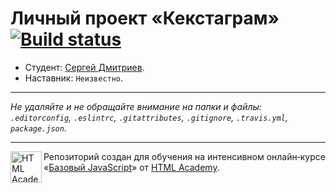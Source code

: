 # Личный проект «Кекстаграм» [![Build status][travis-image]][travis-url]

* Студент: [Сергей Дмитриев](https://up.htmlacademy.ru/javascript/11/user/220620).
* Наставник: `Неизвестно`.

---

_Не удаляйте и не обращайте внимание на папки и файлы:_<br>
_`.editorconfig`, `.eslintrc`, `.gitattributes`, `.gitignore`, `.travis.yml`, `package.json`._

---

<a href="https://htmlacademy.ru/intensive/javascript"><img align="left" width="50" height="50" title="HTML Academy" src="https://up.htmlacademy.ru/static/img/intensive/javascript/logo-for-github.svg"></a>

Репозиторий создан для обучения на интенсивном онлайн‑курсе «[Базовый JavaScript](https://htmlacademy.ru/intensive/javascript)» от [HTML Academy](https://htmlacademy.ru).

[travis-image]: https://travis-ci.org/htmlacademy-javascript/220620-kekstagram.svg?branch=master
[travis-url]: https://travis-ci.org/htmlacademy-javascript/220620-kekstagram
